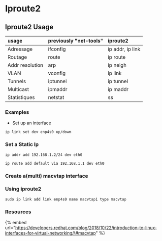 # Iproute2

## Iproute2 Usage

| usage | previously "net-tools" | iproute2 |
| :--- | :--- | :--- |
| Adressage | ifconfig | ip addr, ip link |
| Routage | route | ip route |
| Addr resolution | arp | ip neigh |
| VLAN | vconfig | ip link |
| Tunnels | iptunnel | ip tunnel |
| Multicast | ipmaddr | ip maddr |
| Statistiques | netstat | ss |

### Examples

* Set up an interface

`ip link set dev enp4s0 up/down`

### Set a Static Ip

 `ip addr add 192.168.1.2/24 dev eth0`

`ip route add default via 192.168.1.1 dev eth0`

### Create a\(multi\) macvtap interface

### Using iproute2

`sudo ip link add link enp4s0 name macvtap1 type macvtap`

### Resources

{% embed url="https://developers.redhat.com/blog/2018/10/22/introduction-to-linux-interfaces-for-virtual-networking/\#macvtap" %}





